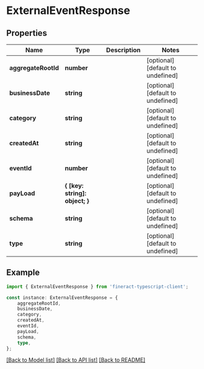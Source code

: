 # ExternalEventResponse


## Properties

Name | Type | Description | Notes
------------ | ------------- | ------------- | -------------
**aggregateRootId** | **number** |  | [optional] [default to undefined]
**businessDate** | **string** |  | [optional] [default to undefined]
**category** | **string** |  | [optional] [default to undefined]
**createdAt** | **string** |  | [optional] [default to undefined]
**eventId** | **number** |  | [optional] [default to undefined]
**payLoad** | **{ [key: string]: object; }** |  | [optional] [default to undefined]
**schema** | **string** |  | [optional] [default to undefined]
**type** | **string** |  | [optional] [default to undefined]

## Example

```typescript
import { ExternalEventResponse } from 'fineract-typescript-client';

const instance: ExternalEventResponse = {
    aggregateRootId,
    businessDate,
    category,
    createdAt,
    eventId,
    payLoad,
    schema,
    type,
};
```

[[Back to Model list]](../README.md#documentation-for-models) [[Back to API list]](../README.md#documentation-for-api-endpoints) [[Back to README]](../README.md)
